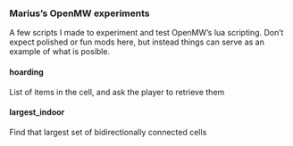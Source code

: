 ### Marius’s OpenMW experiments

A few scripts I made to experiment and test OpenMW’s lua scripting. Don’t expect polished or fun mods here, but instead things can serve as an example of what is posible.

#### hoarding

List of items in the cell, and ask the player to retrieve them

#### largest_indoor

Find that largest set of bidirectionally connected cells
